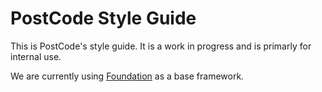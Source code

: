 # PostCode Style Guide 

This is PostCode's style guide. It is a work in progress and is primarly for internal use. 

We are currently using [Foundation](http://foundation.zurb.com/docs/) as a base framework. 
